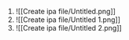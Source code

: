 1. ![[Create ipa file/Untitled.png]]
2. ![[Create ipa file/Untitled 1.png]]
3. ![[Create ipa file/Untitled 2.png]]